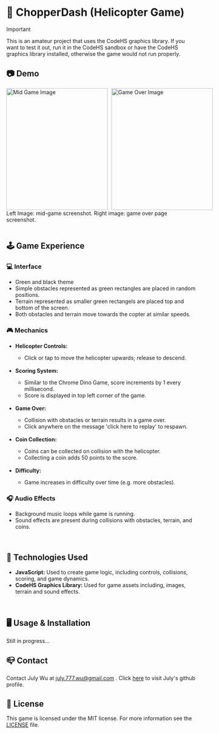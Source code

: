 <h1>🚁 ChopperDash (Helicopter Game)</h1>

> [!IMPORTANT]
> This is an amateur project that uses the CodeHS graphics library. If you want to test it out, run it in the CodeHS sandbox or have the CodeHS graphics library installed, otherwise the game would not run properly.

<h2>📷 Demo</h2>
<div style="display: flex; gap: 10px;">
  <img src="https://raw.githubusercontent.com/JLW-7/Helicopter-Game-In-Javascript/main/mid-game_img.png" alt="Mid Game Image" width = 267 height = 321>
  <img src="https://raw.githubusercontent.com/JLW-7/Helicopter-Game-In-Javascript/main/game_over_img.png" alt="Game Over Image" width = 267 height = 321>
</div>
<h7>Left Image: mid-game screenshot. Right image: game over page screenshot.</h7>
<br>
<br>

<h2>🕹️ Game Experience</h2>
<h3>💻 Interface</h3>
<ul>
  <li>Green and black theme</li>
  <li>Simple obstacles represented as green rectangles are placed in random positions.</li>
  <li>Terrain represented as smaller green rectangels are placed top and bottom of the screen.</li>
  <li>Both obstacles and terrain move towards the copter at similar speeds.</li>
</ul>
<h3>🎮 Mechanics</h3>
<ul>
  <li><strong>Helicopter Controls: </strong></li>
  <ul>
    <li>Click or tap to move the helicopter upwards; release to descend.</li>
  </ul>
  <br>
  <li><strong>Scoring System:</strong></li>
  <ul>
    <li>Similar to the Chrome Dino Game, score increments by 1 every millisecond.</li>
    <li>Score is displayed in top left corner of the game.</li>
  </ul>
  <br>
  <li><strong>Game Over:</strong></li>
  <ul>
    <li>Collision with obstacles or terrain results in a game over.</li>
    <li>Click anywhere on the message 'click here to replay' to respawn.</li>
  </ul>
  <br>
  <li><strong>Coin Collection:</strong></li>
  <ul>
    <li>Coins can be collected on collision with the helicopter.</li>
    <li>Collecting a coin adds 50 points to the score.</li>
  </ul>
  <br>
  <li><strong>Difficulty: </strong></li>
  <ul>
    <li>Game increases in difficulty over time (e.g. more obstacles).</li>
  </ul>
</ul>
<h3>🎧 Audio Effects</h3>
<ul>
  <li>Background music loops while game is running.</li>
  <li>Sound effects are present during collisions with obstacles, terrain, and coins.</li>
</ul>
<br>

<h2>🧩 Technologies Used</h2>
<ul>
  <li><strong>JavaScript:</strong> Used to create game logic, including controls, collisions, scoring, and game dynamics.</li>
  <li><strong>CodeHS Graphics Library:</strong> Used for game assets including, images, terrain and sound effects.</li>
</ul>
<br>

<h2>🖥️ Usage & Installation</h2>
<h7>Still in progress...</h7>
<br>

<h2>📪 Contact</h2>
<h7>Contact July Wu at </h7> 
<a href="mailto:july.777.wu@gmail.com">july.777.wu@gmail.com</a>
<h7>.  </h7>
<h7>Click</h7>
<a href = https://github.com/JLW-7>here</a>
<h7>to visit July's github profile.</h7>
<br>

<h2>📄 License</h2>
<h7>This game is licensed under the MIT license. For more information see the </h7>
<a href = https://raw.githubusercontent.com/JLW-7/Helicopter-Game-In-Javascript/refs/heads/main/LICENSE>LICENSE</a>
<h7>file.</h7>
